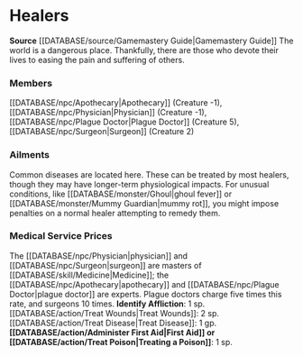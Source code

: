 ﻿---
creature_family: Healers
id: '187'
name: Healers
rarity: Common
source: '[[DATABASE/source/Gamemastery Guide|Gamemastery Guide]]'
type: Creature Family

---
# Healers

**Source** [[DATABASE/source/Gamemastery Guide|Gamemastery Guide]]
The world is a dangerous place. Thankfully, there are those who devote their lives to easing the pain and suffering of others.

### Members

[[DATABASE/npc/Apothecary|Apothecary]] (Creature -1), [[DATABASE/npc/Physician|Physician]] (Creature -1), [[DATABASE/npc/Plague Doctor|Plague Doctor]] (Creature 5), [[DATABASE/npc/Surgeon|Surgeon]] (Creature 2)

###  Ailments

Common diseases are located here. These can be treated by most healers, though they may have longer-term physiological impacts. For unusual conditions, like [[DATABASE/monster/Ghoul|ghoul fever]] or [[DATABASE/monster/Mummy Guardian|mummy rot]], you might impose penalties on a normal healer attempting to remedy them.

###  Medical Service Prices

The [[DATABASE/npc/Physician|physician]] and [[DATABASE/npc/Surgeon|surgeon]] are masters of [[DATABASE/skill/Medicine|Medicine]]; the [[DATABASE/npc/Apothecary|apothecary]] and [[DATABASE/npc/Plague Doctor|plague doctor]] are experts. Plague doctors charge five times this rate, and surgeons 10 times. 
**Identify Affliction**: 1 sp. 
[[DATABASE/action/Treat Wounds|Treat Wounds]]: 2 sp. 
[[DATABASE/action/Treat Disease|Treat Disease]]: 1 gp. 
**[[DATABASE/action/Administer First Aid|First Aid]] or [[DATABASE/action/Treat Poison|Treating a Poison]]**: 1 sp.
